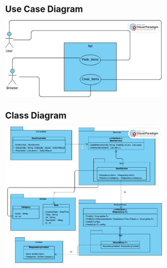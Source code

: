 # Use Case Diagram

![Diagrama de casos de uso](/Documents/Diagrams/UseCase.vpd.jpg)

# Class Diagram

![Diagrama de clases](/Documents/Diagrams/ClassDiagram.vpd.jpg)
